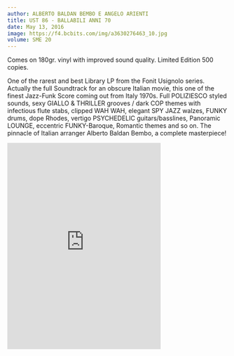 ```yaml
---
author: ALBERTO BALDAN BEMBO E ANGELO ARIENTI
title: UST 86 - BALLABILI ANNI 70
date: May 13, 2016
image: https://f4.bcbits.com/img/a3630276463_10.jpg
volume: SME 20
---
```


Comes on 180gr. vinyl with improved sound quality. Limited Edition 500 copies.

One of the rarest and best Library LP from the Fonit Usignolo series. Actually the full Soundtrack for an obscure Italian movie, this one of the finest Jazz-Funk Score coming out from Italy 1970s. Full POLIZIESCO styled sounds, sexy GIALLO & THRILLER grooves / dark COP themes with infectious flute stabs, clipped WAH WAH, elegant SPY JAZZ walzes, FUNKY drums, dope Rhodes, vertigo PSYCHEDELIC guitars/basslines, Panoramic LOUNGE, eccentric FUNKY-Baroque, Romantic themes and so on. The pinnacle of Italian arranger Alberto Baldan Bembo, a complete masterpiece!

<iframe style="border: 0; width: 350px; height: 470px;" src="https://bandcamp.com/EmbeddedPlayer/album=1401024080/size=large/bgcol=ffffff/linkcol=0687f5/tracklist=false/transparent=true/" seamless><a href="http://sonormusiceditions.bandcamp.com/album/ust-86-ballabili-anni-70">UST 86 (Ballabili Anni &#39;70) by Dindi Bembo Orchestra</a></iframe>